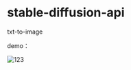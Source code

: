 # stable-diffusion-api
txt-to-image

demo：

![123](https://github.com/chow-q/stable-diffusion-api/assets/73530205/980a9902-8644-42ec-9c64-1991ca1d38e8)



